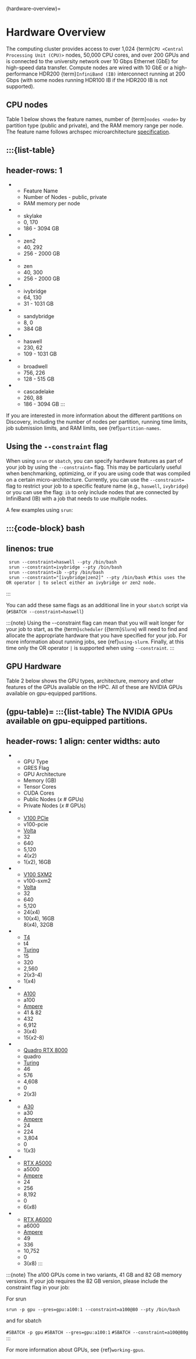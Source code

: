 (hardware-overview)=

# Hardware Overview

The computing cluster provides access to over 1,024 {term}`CPU <Central Processing Unit (CPU)>` nodes, 50,000 CPU cores, and over 200 GPUs and is connected to the university network over 10 Gbps Ethernet (GbE) for high-speed data transfer. Compute nodes are wired with 10 GbE or a high-performance HDR200 {term}`InfiniBand (IB)` interconnect running at 200 Gbps (with some nodes running HDR100 IB if the HDR200 IB is not supported).

## CPU nodes

Table 1 below shows the feature names, number of {term}`nodes <node>` by partition type (public and private), and the RAM memory range per node. The feature name follows archspec microarchitecture [specification](https://archspec.readthedocs.io/en/latest/index.html).

:::{list-table}
---
header-rows: 1
---
* - Feature Name
  - Number of Nodes - public, private
  - RAM memory per node
* - skylake
  - 0, 170
  - 186 - 3094 GB
* - zen2
  - 40, 292
  - 256 - 2000 GB
* - zen
  - 40, 300
  - 256 - 2000 GB
* - ivybridge
  - 64, 130
  - 31 - 1031 GB
* - sandybridge
  - 8, 0
  - 384 GB
* - haswell
  - 230, 62
  - 109 - 1031 GB
* - broadwell
  - 756, 226
  - 128 - 515 GB
* - cascadelake
  - 260, 88
  - 186 - 3094 GB
:::

If you are interested in more information about the different partitions on Discovery, including the number of nodes per partition, running time limits, job submission limits, and RAM limits, see {ref}`partition-names`.

## Using the `--constraint` flag

When using `srun` or `sbatch`, you can specify hardware features as part of your job by using the `--constraint=` flag. This may be particularly useful when benchmarking, optimizing, or if you are using code that was compiled on a certain micro-architecture. Currently, you can use the `--constraint=` flag to restrict your job to a specific feature name (e.g., `haswell`, `ivybridge`) or you can use the flag: `ib` to only include nodes that are connected by InfiniBand (IB) with a job that needs to use multiple nodes.

A few examples using `srun`:

:::{code-block} bash
---
linenos: true
---
     srun --constraint=haswell --pty /bin/bash
     srun --constraint=ivybridge --pty /bin/bash
     srun --constraint=ib --pty /bin/bash
     srun --constraint="[ivybridge|zen2]" --pty /bin/bash #this uses the OR operator | to select either an ivybridge or zen2 node.
:::

You can add these same flags as an additional line in your `sbatch` script via (`#SBATCH --constraint=haswell`)

:::{note}
Using the --constraint flag can mean that you will wait longer for your job to start, as the {term}`scheduler` ({term}`Slurm`) will need to find and allocate the appropriate hardware that you have specified for your job. For more information about running jobs, see {ref}`using-slurm`. Finally, at this time only the OR operator `|` is supported when using `--constraint`.
:::


## GPU Hardware

Table 2 below shows the GPU types, architecture, memory and other features of the GPUs available on the HPC. All of these are NVIDIA GPUs available on gpu-equipped partitions.

(gpu-table)=
:::{list-table} The NVIDIA GPUs available on gpu-equipped partitions.
--------------
header-rows: 1
align: center
widths: auto
--------------

* - GPU Type
  - GRES Flag
  - GPU Architecture
  - Memory (GB)
  - Tensor Cores
  - CUDA Cores
  - Public Nodes (*x* # GPUs)
  - Private Nodes (*x* # GPUs)
* - [V100 PCle](https://images.nvidia.com/content/technologies/volta/pdf/tesla-volta-v100-datasheet-letter-fnl-web.pdf)
  - v100-pcie
  - [Volta](https://www.nvidia.com/en-us/data-center/volta-gpu-architecture/)
  - 32
  - 640
  - 5,120
  - 4(*x*2)
  - 1(*x*2), 16GB
* - [V100 SXM2](https://images.nvidia.com/content/technologies/volta/pdf/tesla-volta-v100-datasheet-letter-fnl-web.pdf)
  - v100-sxm2
  - [Volta](https://www.nvidia.com/en-us/data-center/volta-gpu-architecture/)
  - 32
  - 640
  - 5,120
  - 24(*x*4)
  - 10(*x*4), 16GB<br>8(*x*4), 32GB
* - [T4](https://www.nvidia.com/en-us/data-center/tesla-t4/)
  - t4
  - [Turing](https://developer.nvidia.com/blog/nvidia-turing-architecture-in-depth/)
  - 15
  - 320
  - 2,560
  - 2(*x*3-4)
  - 1(*x*4)
* - [A100](https://www.nvidia.com/en-us/data-center/a100/)
  - a100
  - [Ampere](https://www.nvidia.com/en-us/data-center/ampere-architecture/)
  - 41 & 82
  - 432
  - 6,912
  - 3(*x*4)
  - 15(*x*2-8)
* - [Quadro RTX 8000](https://www.nvidia.com/content/dam/en-zz/Solutions/design-visualization/quadro-product-literature/quadro-rtx-8000-us-nvidia-946977-r1-web.pdf)
  - quadro
  - [Turing](https://developer.nvidia.com/blog/nvidia-turing-architecture-in-depth/)
  - 46
  - 576
  - 4,608
  - 0
  - 2(*x*3)
* -  [A30](https://www.nvidia.com/en-us/data-center/products/a30-gpu/)
  - a30
  - [Ampere](https://www.nvidia.com/en-us/data-center/ampere-architecture/)
  - 24
  - 224
  - 3,804
  - 0
  - 1(*x*3)
* - [RTX A5000](https://www.nvidia.com/en-us/design-visualization/rtx-a5000/)
  - a5000
  - [Ampere](https://www.nvidia.com/en-us/data-center/ampere-architecture/)
  - 24
  - 256
  - 8,192
  - 0
  - 6(*x*8)
* - [RTX A6000](https://www.nvidia.com/en-us/design-visualization/rtx-a6000/)
  - a6000
  - [Ampere](https://www.nvidia.com/en-us/data-center/ampere-architecture/)
  - 49
  - 336
  - 10,752
  - 0
  - 3(*x*8)
:::

:::{note}
The a100 GPUs come in two variants, 41 GB and 82 GB memory versions. If your job requires the 82 GB version, please include the constraint flag in your job:

For srun

`srun -p gpu --gres=gpu:a100:1 --constraint=a100@80 --pty /bin/bash`

and for sbatch

`#SBATCH -p gpu`
`#SBATCH --gres=gpu:a100:1`
`#SBATCH --constraint=a100@80g`
:::

For more information about GPUs, see {ref}`working-gpus`.
